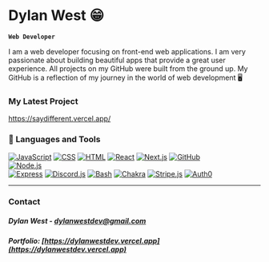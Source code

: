 # Dylan West 😁

**`Web Developer`**

I am a web developer focusing on front-end web applications. I am very passionate about building beautiful apps that provide a great user experience. All projects on my GitHub were built from the ground up. My GitHub is a reflection of my journey in the world of web development 🖥️

### My Latest Project

https://saydifferent.vercel.app/

### 🧰 Languages and Tools

[Next.js]: https://img.shields.io/badge/Next.js-E4E9FF?style=for-the-badge
[Next-url]: https://nextjs.org/
[JavaScript]: https://custom-icon-badges.demolab.com/badge/JavaScript-F0DB4F?style=for-the-badge
[JavaScript-url]: https://javascript.com/
[CSS]: https://custom-icon-badges.demolab.com/badge/CSS-3E8FC6?style=for-the-badge
[CSS-url]: https://css-tricks.com/
[HTML]: https://custom-icon-badges.demolab.com/badge/HTML-E54D25?style=for-the-badge
[HTML-url]: https://html.com/
[React]: https://img.shields.io/badge/React-61DAFB?style=for-the-badge
[React-url]: https://react.dev/
[GitHub]: https://img.shields.io/badge/GitHub-FFFFFF?style=for-the-badge
[Github-url]: https://github.com/
[Node.js]: https://img.shields.io/badge/Node.js-83CD29?style=for-the-badge
[Node-url]: https://nodejs.org/
[Express]: https://img.shields.io/badge/Express-000000?style=for-the-badge
[Express-url]:https://expressjs.com/
[Discord.js]: https://img.shields.io/badge/Discord.js-404EED?style=for-the-badge
[Discord-url]: https://discordjs.org/
[Bash]: https://img.shields.io/badge/Bash-505050?style=for-the-badge
[Bash-url]: https://gnu.org/software/bash
[Chakra]: https://img.shields.io/badge/Chakra_UI-008080?style=for-the-badge
[Chakra-url]: https://chakra-ui.com/
[Stripe]: https://img.shields.io/badge/Stripe.js-556CD6?style=for-the-badge
[Stripe-url]: https://stripe.com/
[Auth0]: https://img.shields.io/badge/Auth0-FF4851?style=for-the-badge
[Auth0-url]: https://auth0.com/

[![JavaScript][JavaScript]][Javascript-url]
[![CSS][CSS]][CSS-url]
[![HTML][HTML]][HTML-url]
[![React][React]][React-url]
[![Next.js][Next.js]][Next-url]
[![GitHub][GitHub]][Github-url]   
[![Node.js][Node.js]][Node-url]  
[![Express][Express]][Express-url]
[![Discord.js][Discord.js]][Discord-url]
[![Bash][Bash]][Bash-url]
[![Chakra][Chakra]][Chakra-url]
[![Stripe.js][Stripe]][Stripe-url]
[![Auth0][Auth0]][Auth0-url]

---

### Contact

##### Dylan West  - dylanwestdev@gmail.com

##### Portfolio: [https://dylanwestdev.vercel.app](https://dylanwestdev.vercel.app)
